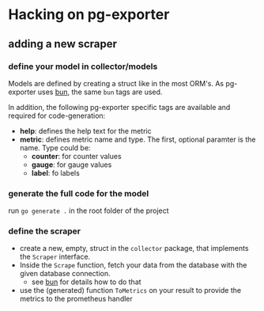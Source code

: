 # Hacking on pg-exporter

## adding a new scraper

### define your model in collector/models

Models are defined by creating a struct like in the most ORM's. As pg-exporter uses [bun][1],
the same `bun` tags are used.

In addition, the following pg-exporter specific tags are available and required for code-generation:

- **help**: defines the help text for the metric
- **metric**: defines metric name and type. The first, optional paramter is the name. Type could be:
  - **counter**: for counter values
  - **gauge**: for gauge values
  - **label**: fo labels
  
### generate the full code for the model

run `go generate .` in the root folder of the project

### define the scraper

- create a new, empty, struct in the `collector` package, that implements the `Scraper` interface.
- Inside the `Scrape` function, fetch your data from the database with the given database connection.
  - see [bun][1] for details how to do that
- use the (generated) function `ToMetrics` on your result to provide the metrics to the prometheus handler


[1]: https://bun.uptrace.dev/